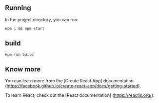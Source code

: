 ## Running

In the project directory, you can run:

`npm i && npm start`

## build

`npm run build`

## Know more

You can learn more from the [Create React App] documentation (https://facebook.github.io/create-react-app/docs/getting-started).

To learn React, check out the [React documentation] (https://reactjs.org/).
